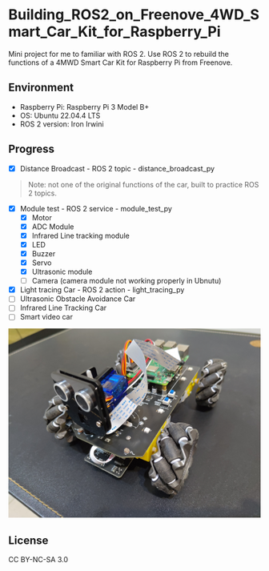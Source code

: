 # Building_ROS2_on_Freenove_4WD_Smart_Car_Kit_for_Raspberry_Pi

Mini project for me to familiar with ROS 2.
Use ROS 2 to rebuild the functions of a 4MWD Smart Car Kit for Raspberry Pi from Freenove.

## Environment

- Raspberry Pi: Raspberry Pi 3 Model B+
- OS: Ubuntu 22.04.4 LTS
- ROS 2 version: Iron Irwini

## Progress

- [x] Distance Broadcast - ROS 2 topic - distance_broadcast_py
> Note: not one of the original functions of the car, built to practice ROS 2 topics.
- [x] Module test - ROS 2 service - module_test_py
  - [x] Motor
  - [x] ADC Module
  - [x] Infrared Line tracking module
  - [x] LED
  - [x] Buzzer
  - [x] Servo
  - [x] Ultrasonic module
  - [ ] Camera (camera module not working properly in Ubnutu)
- [X] Light tracing Car - ROS 2 action - light_tracing_py
- [ ] Ultrasonic Obstacle Avoidance Car
- [ ] Infrared Line Tracking Car
- [ ] Smart video car

![photo of the smart car.](smart_car.png)

## License

CC BY-NC-SA 3.0